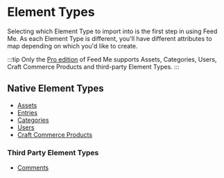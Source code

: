 # Element Types

Selecting which Element Type to import into is the first step in using Feed Me. As each Element Type is different, you'll have different attributes to map depending on which you'd like to create.

:::tip
Only the [Pro edition](/craft-plugins/feed-me/pricing) of Feed Me supports Assets, Categories, Users, Craft Commerce Products and third-party Element Types.
:::

## Native Element Types

- [Assets](docs:content-mapping/element-types/assets)
- [Entries](docs:content-mapping/element-types/entries)
- [Categories](docs:content-mapping/element-types/categories)
- [Users](docs:content-mapping/element-types/users)
- [Craft Commerce Products](docs:content-mapping/element-types/craft-commerce-products)

### Third Party Element Types

- [Comments](https://github.com/verbb/comments)